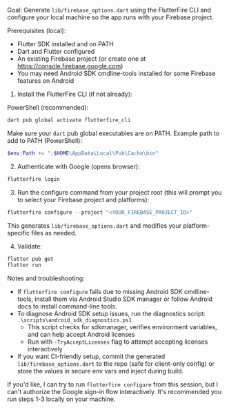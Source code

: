 Goal: Generate `lib/firebase_options.dart` using the FlutterFire CLI and configure your local machine so the app runs with your Firebase project.

Prerequisites (local):
- Flutter SDK installed and on PATH
- Dart and Flutter configured
- An existing Firebase project (or create one at https://console.firebase.google.com)
- You may need Android SDK cmdline-tools installed for some Firebase features on Android

1) Install the FlutterFire CLI (if not already):

PowerShell (recommended):

```powershell
dart pub global activate flutterfire_cli
```

Make sure your `dart` pub global executables are on PATH. Example path to add to PATH (PowerShell):

```powershell
$env:Path += ";$HOME\AppData\Local\Pub\Cache\bin"
```

2) Authenticate with Google (opens browser):

```powershell
flutterfire login
```

3) Run the configure command from your project root (this will prompt you to select your Firebase project and platforms):

```powershell
flutterfire configure --project "<YOUR_FIREBASE_PROJECT_ID>"
```

This generates `lib/firebase_options.dart` and modifies your platform-specific files as needed.

4) Validate:

```powershell
flutter pub get
flutter run
```

Notes and troubleshooting:
- If `flutterfire configure` fails due to missing Android SDK cmdline-tools, install them via Android Studio SDK manager or follow Android docs to install command-line tools.
- To diagnose Android SDK setup issues, run the diagnostics script: `.\scripts\android_sdk_diagnostics.ps1`
  - This script checks for sdkmanager, verifies environment variables, and can help accept Android licenses
  - Run with `-TryAcceptLicenses` flag to attempt accepting licenses interactively
- If you want CI-friendly setup, commit the generated `lib/firebase_options.dart` to the repo (safe for client-only config) or store the values in secure env vars and inject during build.

If you'd like, I can try to run `flutterfire configure` from this session, but I can't authorize the Google sign-in flow interactively. It's recommended you run steps 1-3 locally on your machine.
